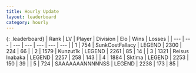 ```yaml
---
title: Hourly Update
layout: leaderboard
category: hourly
---
```


{: .leaderboard}
| Rank | LV | Player | Division | Elo | Wins | Losses |
| --- | --- | --- | --- | --- | --- | --- |
| <span data-change="0">1</span> | 754 | <span title="ID: 402846">SunkCostFallacy</span> | LEGEND | <span data-change="0">2300</span> | <span data-change="0">224</span> | <span data-change="0">66</span> |
| <span data-change="0">2</span> | 1579 | <span title="ID: 392407">Kunzut1k</span> | LEGEND | <span data-change="0">2261</span> | <span data-change="0">85</span> | <span data-change="0">14</span> |
| <span data-change="0">3</span> | 1321 | <span title="ID: 451068">Reisus Inabaka</span> | LEGEND | <span data-change="0">2257</span> | <span data-change="0">258</span> | <span data-change="0">143</span> |
| <span data-change="0">4</span> | 1884 | <span title="ID: 353063">Sktima</span> | LEGEND | <span data-change="0">2253</span> | <span data-change="0">150</span> | <span data-change="0">39</span> |
| <span data-change="0">5</span> | 724 | <span title="ID: 174294">SAAAAAAANNNNNSS</span> | LEGEND | <span data-change="0">2238</span> | <span data-change="0">173</span> | <span data-change="0">85</span> |